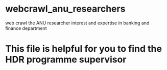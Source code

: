 # webcrawl_anu_researchers
web crawl the ANU researcher interest and expertise in banking and finance department
# This file is helpful for you to find the HDR programme supervisor 
